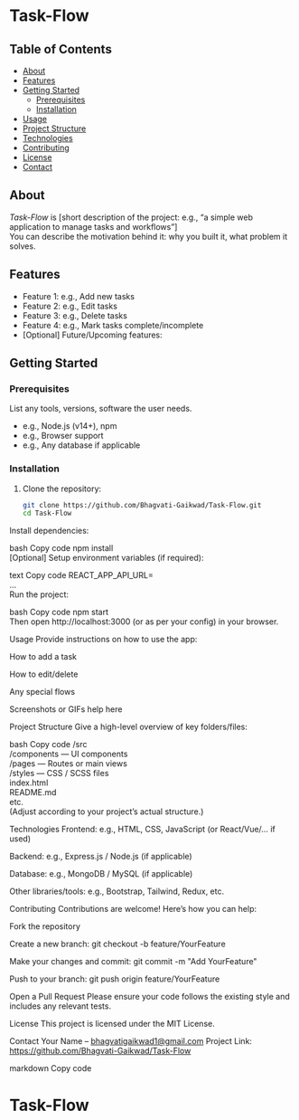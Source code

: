 # Task-Flow

## Table of Contents  
- [About](#about)  
- [Features](#features)  
- [Getting Started](#getting-started)  
  - [Prerequisites](#prerequisites)  
  - [Installation](#installation)  
- [Usage](#usage)  
- [Project Structure](#project-structure)  
- [Technologies](#technologies)  
- [Contributing](#contributing)  
- [License](#license)  
- [Contact](#contact)  

## About  
*Task-Flow* is [short description of the project: e.g., “a simple web application to manage tasks and workflows”]  
You can describe the motivation behind it: why you built it, what problem it solves.

## Features  
- Feature 1: e.g., Add new tasks  
- Feature 2: e.g., Edit tasks  
- Feature 3: e.g., Delete tasks  
- Feature 4: e.g., Mark tasks complete/incomplete  
- [Optional] Future/Upcoming features:

## Getting Started  

### Prerequisites  
List any tools, versions, software the user needs.  
- e.g., Node.js (v14+), npm  
- e.g., Browser support  
- e.g., Any database if applicable  

### Installation  
1. Clone the repository:  
   ```bash  
   git clone https://github.com/Bhagvati-Gaikwad/Task-Flow.git  
   cd Task-Flow  
Install dependencies:

bash
Copy code
npm install  
[Optional] Setup environment variables (if required):

text
Copy code
REACT_APP_API_URL=<your-api-url>  
…  
Run the project:

bash
Copy code
npm start  
Then open http://localhost:3000 (or as per your config) in your browser.

Usage
Provide instructions on how to use the app:

How to add a task

How to edit/delete

Any special flows

Screenshots or GIFs help here

Project Structure
Give a high-level overview of key folders/files:

bash
Copy code
/src  
  /components  — UI components  
  /pages       — Routes or main views  
  /styles      — CSS / SCSS files  
  index.html  
README.md  
etc.  
(Adjust according to your project’s actual structure.)

Technologies
Frontend: e.g., HTML, CSS, JavaScript (or React/Vue/… if used)

Backend: e.g., Express.js / Node.js (if applicable)

Database: e.g., MongoDB / MySQL (if applicable)

Other libraries/tools: e.g., Bootstrap, Tailwind, Redux, etc.

Contributing
Contributions are welcome! Here’s how you can help:

Fork the repository

Create a new branch: git checkout -b feature/YourFeature

Make your changes and commit: git commit -m "Add YourFeature"

Push to your branch: git push origin feature/YourFeature

Open a Pull Request
Please ensure your code follows the existing style and includes any relevant tests.

License
This project is licensed under the MIT License.

Contact
Your Name – bhagvatigaikwad1@gmail.com
Project Link: https://github.com/Bhagvati-Gaikwad/Task-Flow


markdown
Copy code
# Task-Flow
